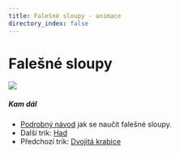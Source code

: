 ```yaml
---
title: Falešné sloupy - animace
directory_index: false
---
```


# Falešné sloupy

![](/animace/img/yo-yo-columns-fake-c.gif)

##### Kam dál

- [Podrobný návod](/micky/3/sloupy-falesne.html "Podrobný textový návod jak se naučit falešné sloupy.") jak se naučit falešné sloupy.
- Další trik: [Had](chase.html "Další trik Had")
- Předchozí trik: [Dvojitá krabice](double-box.html "Předchozí trik Dvojitá krabice")

